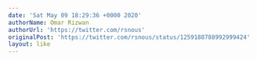 ```yaml
---
date: 'Sat May 09 18:29:36 +0000 2020'
authorName: Omar Rizwan
authorUrl: 'https://twitter.com/rsnous'
originalPost: 'https://twitter.com/rsnous/status/1259188788992999424'
layout: like
---
```


